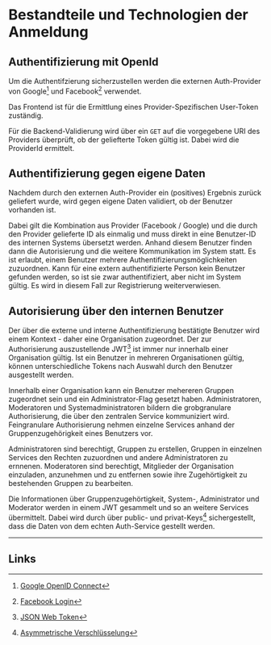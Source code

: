 # Bestandteile und Technologien der Anmeldung

## Authentifizierung mit OpenId

Um die Authentifzierung sicherzustellen werden die externen Auth-Provider von 
Google[^google] und Facebook[^facebook] verwendet.

Das Frontend ist für die Ermittlung eines Provider-Spezifischen User-Token zuständig. 

Für die Backend-Validierung wird über ein `GET` auf die vorgegebene URI des Providers überprüft, ob der geliefterte Token gültig ist. Dabei wird die ProviderId ermittelt.


## Authentifizierung gegen eigene Daten

Nachdem durch den externen Auth-Provider ein (positives) Ergebnis zurück 
geliefert wurde, wird gegen eigene Daten validiert, ob der Benutzer vorhanden
ist.

Dabei gilt die Kombination aus Provider (Facebook / Google) und die durch den 
Provider gelieferte ID als einmalig und muss direkt in eine Benutzer-ID des
internen Systems übersetzt werden. Anhand diesem Benutzer finden dann die 
Autorisierung und die weitere Kommunikation im System statt. 
Es ist erlaubt, einem Benutzer mehrere Authentifizierungsmöglichkeiten 
zuzuordnen. Kann für eine extern authentifizierte Person kein Benutzer gefunden
werden, so ist sie zwar authentifiziert, aber nicht im System gültig. Es wird
in diesem Fall zur Registrierung weiterverwiesen.


## Autorisierung über den internen Benutzer

Der über die externe und interne Authentifizierung bestätigte Benutzer wird 
einem Kontext - daher eine Organisation zugeordnet. Der zur Authorisierung
auszustellende JWT[^a] ist immer nur innerhalb einer Organisation gültig. Ist
ein Benutzer in mehreren Organisationen gültig, können unterschiedliche 
Tokens nach Auswahl durch den Benutzer ausgestellt werden.

Innerhalb einer Organisation kann ein Benutzer mehereren Gruppen zugeordnet sein
und ein Administrator-Flag gesetzt haben. Administratoren, Moderatoren und 
Systemadministratoren bildern die grobgranulare Authorisierung, die über den 
zentralen Service kommuniziert wird.
Feingranulare Authorisierung nehmen einzelne Services anhand der 
Gruppenzugehörigkeit eines Benutzers vor. 

Administratoren sind berechtigt, Gruppen zu erstellen, Gruppen in einzelnen
Services den Rechten zuzuordnen und andere Administratoren zu ernnenen.
Moderatoren sind berechtigt, Mitglieder der Organisation einzuladen, anzunehmen 
und zu entfernen sowie ihre Zugehörtigkeit zu bestehenden Gruppen zu bearbeiten.

Die Informationen über Gruppenzugehörtigkeit, System-, Administrator und 
Moderator werden in einem JWT gesammelt und so an weitere Services übermittelt.
Dabei wird durch über public- und privat-Keys[^asym] sichergestellt, dass die Daten 
von dem echten Auth-Service gestellt werden.



---
## Links

[^google]: [Google OpenID Connect](https://developers.google.com/identity/protocols/OpenIDConnect)
[^facebook]: [Facebook Login](https://developers.facebook.com/docs/facebook-login/)
[^a]: [JSON Web Token](https://de.wikipedia.org/wiki/JSON_Web_Token)
[^asym]: [Asymmetrische Verschlüsselung](https://de.wikipedia.org/wiki/Asymmetrisches_Kryptosystem)


